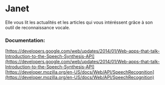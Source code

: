 # Janet

Elle vous lit les actualités et les articles qui vous intéréssent grâce à son outil de reconnaissance vocale.

### Documentation:

[https://developers.google.com/web/updates/2014/01/Web-apps-that-talk-Introduction-to-the-Speech-Synthesis-API](https://developers.google.com/web/updates/2014/01/Web-apps-that-talk-Introduction-to-the-Speech-Synthesis-API)
[https://developer.mozilla.org/en-US/docs/Web/API/SpeechRecognition](https://developer.mozilla.org/en-US/docs/Web/API/SpeechRecognition)
